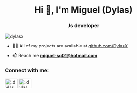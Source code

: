 <h1 align="center">Hi 👋, I'm Miguel (Dylas)</h1>
<h3 align="center">Js developer</h3>

<p align="left"> <img src="https://komarev.com/ghpvc/?username=dylasx&label=Profile%20views&color=0e75b6&style=flat" alt="dylasx" /> </p>


- 👨‍💻 All of my projects are available at [github.com/DylasX](github.com/DylasX)

- 📫 Reach me **miguel-sg01@hotmail.com**

<h3 align="left">Connect with me:</h3>
<p align="left">
<a href="https://twitter.com/_dylas_" target="blank"><img align="center" src="https://raw.githubusercontent.com/rahuldkjain/github-profile-readme-generator/master/src/images/icons/Social/twitter.svg" alt="_dylas_" height="30" width="40" /></a>
  <a href="https://www.linkedin.com/in/miguel-sierra-879855116/" target="blank"><img align="center" src="https://raw.githubusercontent.com/rahuldkjain/github-profile-readme-generator/master/src/images/icons/Social/linkedin.svg" alt="_dylas_" height="30" width="40" /></a>
</p>
